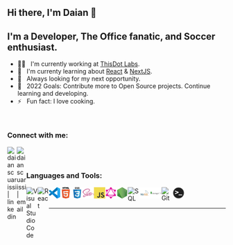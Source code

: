 ## Hi there, I'm Daian 👋

## I'm a Developer, The Office fanatic, and Soccer enthusiast. 
- 🧑‍💻 &nbsp;  I'm currently working at [ThisDot Labs](https://www.thisdot.co/).
- 🌱 &nbsp;  I'm currenty learning about [React](https://reactjs.org/) & [NextJS](https://nextjs.org/).
- 🚀 &nbsp;  Always looking for my next opportunity.
- 🥅 &nbsp;  2022 Goals: Contribute more to Open Source projects. Continue learning and developing.
- ⚡️ &nbsp;  Fun fact: I love cooking.

<br />


### Connect with me:

[<img align="left" alt="daian scuarissi | linkedin" margin="8px" width="22px" src="https://cdn.iconscout.com/icon/free/png-512/linkedin-160-461814.png" />][linkedin]
[<img align="left" alt="daian scuarissi | email" width="22px" src="https://cdn.iconscout.com/icon/free/png-512/gmail-30-722694.png" />][email]

<br />
<br />

### Languages and Tools:
[<img align="left" alt="Visual Studio Code" width="26px" src="https://cdn.iconscout.com/icon/free/png-512/angular-3-226070.png" />][webdevplaylist]
[<img align="left" alt="React" width="26px" src="https://cdn.iconscout.com/icon/free/png-512/react-3-1175109.png" />][webdevplaylist]
[<img align="left" alt="Visual Studio Code" width="26px" src="https://raw.githubusercontent.com/github/explore/80688e429a7d4ef2fca1e82350fe8e3517d3494d/topics/visual-studio-code/visual-studio-code.png" />][webdevplaylist]
[<img align="left" alt="HTML5" width="26px" src="https://raw.githubusercontent.com/github/explore/80688e429a7d4ef2fca1e82350fe8e3517d3494d/topics/html/html.png" />][webdevplaylist]
[<img align="left" alt="CSS3" width="26px" src="https://raw.githubusercontent.com/github/explore/80688e429a7d4ef2fca1e82350fe8e3517d3494d/topics/css/css.png" />][webdevplaylist]
[<img align="left" alt="Sass" width="26px" src="https://raw.githubusercontent.com/github/explore/80688e429a7d4ef2fca1e82350fe8e3517d3494d/topics/sass/sass.png" />][webdevplaylist]
[<img align="left" alt="JavaScript" width="26px" src="https://raw.githubusercontent.com/github/explore/80688e429a7d4ef2fca1e82350fe8e3517d3494d/topics/javascript/javascript.png" />][webdevplaylist]
[<img align="left" alt="GraphQL" width="26px" src="https://raw.githubusercontent.com/github/explore/80688e429a7d4ef2fca1e82350fe8e3517d3494d/topics/graphql/graphql.png" />][webdevplaylist]
[<img align="left" alt="Node.js" width="26px" src="https://raw.githubusercontent.com/github/explore/80688e429a7d4ef2fca1e82350fe8e3517d3494d/topics/nodejs/nodejs.png" />][webdevplaylist]
[<img align="left" alt="SQL" width="26px" src="https://cdn.iconscout.com/icon/free/png-512/mysql-21-1174941.png" />][webdevplaylist]
[<img align="left" alt="MySQL" width="26px" src="https://raw.githubusercontent.com/github/explore/80688e429a7d4ef2fca1e82350fe8e3517d3494d/topics/mysql/mysql.png" />][webdevplaylist]
[<img align="left" alt="MongoDB" width="26px" src="https://raw.githubusercontent.com/github/explore/80688e429a7d4ef2fca1e82350fe8e3517d3494d/topics/mongodb/mongodb.png" />][webdevplaylist]
[<img align="left" alt="Git" width="26px" src="https://cdn.iconscout.com/icon/free/png-512/git-16-1175195.png" />][webdevplaylist]
[<img align="left" alt="Terminal" width="26px" src="https://raw.githubusercontent.com/github/explore/80688e429a7d4ef2fca1e82350fe8e3517d3494d/topics/terminal/terminal.png" />][webdevplaylist]

<br />
<br />

---


[linkedin]: https://www.linkedin.com/in/daian-scuarissi/
[email]: mailto:scuarissid@gmail.com?Subject=Hear%20from%20you%20on%20github
[webdevplaylist]: https://www.linkedin.com/in/daian-scuarissi/
